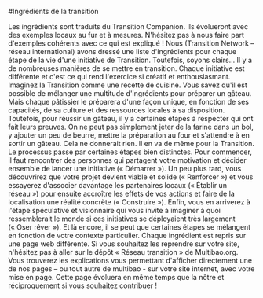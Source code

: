 #Ingrédients de la transition

Les ingrédients sont traduits du Transition Companion. Ils évolueront avec des exemples locaux au fur et à mesures. N'hésitez pas à nous faire part d'exemples cohérents avec ce qui est expliqué !
Nous (Transition Network – réseau international) avons dressé une liste d'ingrédients pour chaque étape de la vie d'une initiative de Transition. Toutefois, soyons clairs... Il y a de nombreuses manières de se mettre en transition.
Chaque initiative est différente et c'est ce qui rend l'exercice si  créatif et enthousiasmant. Imaginez la Transition comme une recette de cuisine. Vous savez qu'il est possible de mélanger  une multitude d'ingrédients pour préparer un gâteau. Mais chaque pâtissier le préparera d'une façon unique, en fonction de ses capacités, de sa culture et des ressources locales à sa disposition. 
Toutefois, pour réussir un gâteau, il y a certaines étapes à respecter qui ont fait leurs preuves. On ne peut pas simplement jeter de la farine dans un bol, y ajouter un peu de beurre, mettre la préparation au four et s'attendre à en sortir un gâteau. Cela ne donnerait rien. 
Il en va de même pour la Transition. Le processus passe par certaines étapes bien distinctes. Pour commencer, il faut rencontrer des personnes qui partagent votre motivation et décider ensemble de lancer une initiative (« Démarrer »). Un peu plus tard, vous découvrirez que votre projet devient viable et solide (« Renforcer ») et vous essayerez d'associer davantage les partenaires locaux (« Établir un réseau ») pour ensuite accroître les effets de vos actions et faire de la localisation une réalité concrète (« Construire »). Enfin, vous en arriverez à l'étape spéculative et visionnaire qui vous invite à imaginer à quoi ressemblerait le monde si ces initiatives se déployaient très largement (« Oser rêver »). Et là encore, il se peut que certaines étapes se mélangent en fonction de votre contexte particulier.
Chaque ingrédient est repris sur une page web différente. Si vous souhaitez les reprendre sur votre site, n'hésitez pas à aller sur le dépôt « Réseau transition » de Multibao.org. Vous trouverez les explications vous permettant d'afficher directement une de nos pages – ou tout autre de multibao - sur votre site internet, avec votre mise en page. Cette page évoluera en même temps que la nôtre et réciproquement si vous souhaitez contribuer !
